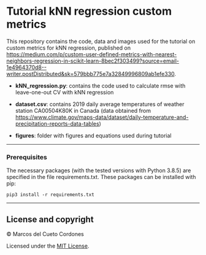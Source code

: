 # Tutorial kNN regression custom metrics
This repository contains the code, data and images used for the tutorial on custom metrics for kNN regression, published on https://medium.com/p/custom-user-defined-metrics-with-nearest-neighbors-regression-in-scikit-learn-8bec2f303499?source=email-1e4964370d8--writer.postDistributed&sk=579bbb775e7a32849996809ab1efe330.

- **kNN_regression.py**: contains the code used to calculate rmse with leave-one-out CV with kNN regression

- **dataset.csv**: contains 2019 daily average temperatures of weather station CA00504K80K in Canada (data obtained from https://www.climate.gov/maps-data/dataset/daily-temperature-and-precipitation-reports-data-tables)

- **figures**: folder with figures and equations used during tutorial

---

### Prerequisites
The necessary packages (with the tested versions with Python 3.8.5) are specified in the file requirements.txt. These packages can be installed with pip:

```
pip3 install -r requirements.txt
```

---

## License and copyright

&copy; Marcos del Cueto Cordones

Licensed under the [MIT License](LICENSE.md).


